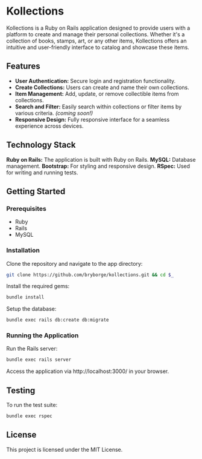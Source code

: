 # Kollections

Kollections is a Ruby on Rails application designed to provide users with a platform to create and manage their personal
collections. Whether it's a collection of books, stamps, art, or any other items, Kollections offers an intuitive and
user-friendly interface to catalog and showcase these items.

## Features

*   **User Authentication:** Secure login and registration functionality.
*   **Create Collections:** Users can create and name their own collections.
*   **Item Management:** Add, update, or remove collectible items from collections.
*   **Search and Filter:** Easily search within collections or filter items by various criteria. *(coming soon!)*
*   **Responsive Design:** Fully responsive interface for a seamless experience across devices.

## Technology Stack

**Ruby on Rails:** The application is built with Ruby on Rails.
**MySQL:** Database management.
**Bootstrap:** For styling and responsive design.
**RSpec:** Used for writing and running tests.

## Getting Started

### Prerequisites

*   Ruby
*   Rails
*   MySQL

### Installation

Clone the repository and navigate to the app directory:

```sh
git clone https://github.com/bryborge/kollections.git && cd $_
```

Install the required gems:

```sh
bundle install
```

Setup the database:

```sh
bundle exec rails db:create db:migrate
```

### Running the Application

Run the Rails server:

```sh
bundle exec rails server
```

Access the application via http://localhost:3000/ in your browser.

## Testing

To run the test suite:

```sh
bundle exec rspec
```

## License

This project is licensed under the MIT License.
